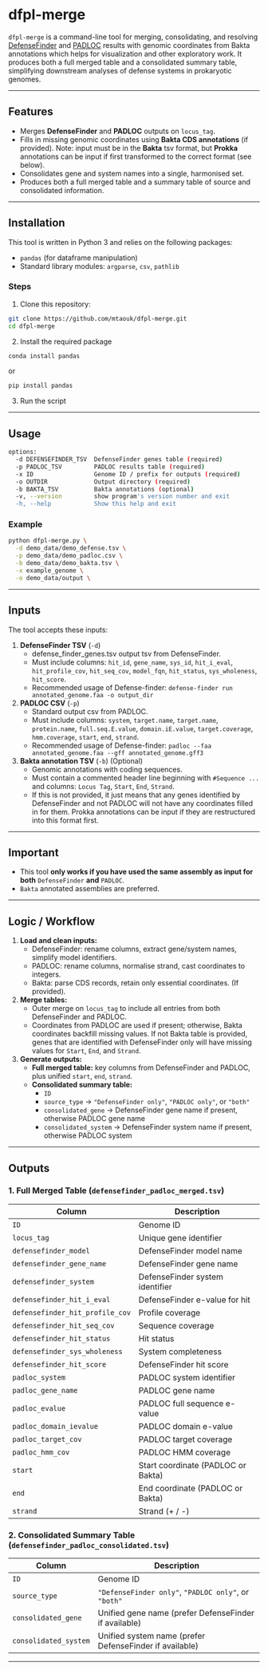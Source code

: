 # dfpl-merge

`dfpl-merge` is a command-line tool for merging, consolidating, and
resolving [DefenseFinder](https://github.com/mdmparis/defense-finder)
and [PADLOC](https://github.com/padlocbio/padloc) results with genomic
coordinates from Bakta annotations which helps for visualization and
other exploratory work. It produces both a full merged table and a
consolidated summary table, simplifying downstream analyses of defense
systems in prokaryotic genomes.

------------------------------------------------------------------------

## Features

-   Merges **DefenseFinder** and **PADLOC** outputs on `locus_tag`.
-   Fills in missing genomic coordinates using **Bakta CDS annotations**
    (if provided). Note: input must be in the **Bakta** tsv format, but
    **Prokka** annotations can be input if first transformed to the
    correct format (see below).
-   Consolidates gene and system names into a single, harmonised set.
-   Produces both a full merged table and a summary table of source and
    consolidated information.

------------------------------------------------------------------------

## Installation

This tool is written in Python 3 and relies on the following packages:

-   `pandas` (for dataframe manipulation)
-   Standard library modules: `argparse`, `csv`, `pathlib`

### Steps

1.  Clone this repository:

``` bash
git clone https://github.com/mtaouk/dfpl-merge.git
cd dfpl-merge
```

2.  Install the required package

``` bash
conda install pandas
```

or

``` bash
pip install pandas
```

3.  Run the script

------------------------------------------------------------------------

## Usage

``` bash
options:
  -d DEFENSEFINDER_TSV  DefenseFinder genes table (required)
  -p PADLOC_TSV         PADLOC results table (required)
  -x ID                 Genome ID / prefix for outputs (required)
  -o OUTDIR             Output directory (required)
  -b BAKTA_TSV          Bakta annotations (optional)
  -v, --version         show program's version number and exit
  -h, --help            Show this help and exit
```

### Example

``` bash
python dfpl-merge.py \
  -d demo_data/demo_defense.tsv \
  -p demo_data/demo_padloc.csv \
  -b demo_data/demo_bakta.tsv \
  -x example_genome \
  -o demo_data/output \
```

------------------------------------------------------------------------

## Inputs

The tool accepts these inputs:

1.  **DefenseFinder TSV** (`-d`)
    -   defense_finder_genes.tsv output tsv from DefenseFinder.
    -   Must include columns: `hit_id`, `gene_name`, `sys_id`,
        `hit_i_eval`, `hit_profile_cov`, `hit_seq_cov`, `model_fqn`,
        `hit_status`, `sys_wholeness`, `hit_score`.
    -   Recommended usage of Defense-finder:
        `defense-finder run annotated_genome.faa -o output_dir`
2.  **PADLOC CSV** (`-p`)
    -   Standard output csv from PADLOC.
    -   Must include columns: `system`, `target.name`, `target.name`,
        `protein.name`, `full.seq.E.value`, `domain.iE.value`,
        `target.coverage`, `hmm.coverage`, `start`, `end`, `strand`.
    -   Recommended usage of Defense-finder:
        `padloc --faa annotated_genome.faa --gff annotated_genome.gff3`
3.  **Bakta annotation TSV** (`-b`) (Optional)
    -   Genomic annotations with coding sequences.
    -   Must contain a commented header line beginning with
        `#Sequence ...` and columns: `Locus Tag`, `Start`, `End`,
        `Strand`.
    -   If this is not provided, it just means that any genes identified
        by DefenseFinder and not PADLOC will not have any coordinates
        filled in for them. Prokka annotations can be input if they are
        restructured into this format first.

------------------------------------------------------------------------

## Important

-   This tool **only works if you have used the same assembly as input
    for both** `DefenseFinder` **and** `PADLOC`.
-   `Bakta` annotated assemblies are preferred.

------------------------------------------------------------------------

## Logic / Workflow

1.  **Load and clean inputs:**
    -   DefenseFinder: rename columns, extract gene/system names,
        simplify model identifiers.
    -   PADLOC: rename columns, normalise strand, cast coordinates to
        integers.
    -   Bakta: parse CDS records, retain only essential coordinates. (If
        provided).
2.  **Merge tables:**
    -   Outer merge on `locus_tag` to include all entries from both
        DefenseFinder and PADLOC.
    -   Coordinates from PADLOC are used if present; otherwise, Bakta
        coordinates backfill missing values. If not Bakta table is
        provided, genes that are identified with DefenseFinder only will
        have missing values for `Start`, `End`, and `Strand`.
3.  **Generate outputs:**
    -   **Full merged table:** key columns from DefenseFinder and
        PADLOC, plus unified `start`, `end`, `strand`.
    -   **Consolidated summary table:**
        -   `ID`
        -   `source_type` → `"DefenseFinder only"`, `"PADLOC only"`, or
            `"both"`
        -   `consolidated_gene` → DefenseFinder gene name if present,
            otherwise PADLOC gene name
        -   `consolidated_system` → DefenseFinder system name if
            present, otherwise PADLOC system

------------------------------------------------------------------------

## Outputs

### 1. Full Merged Table (`defensefinder_padloc_merged.tsv`)

| Column                          | Description                        |
|---------------------------------|------------------------------------|
| `ID`                            | Genome ID                          |
| `locus_tag`                     | Unique gene identifier             |
| `defensefinder_model`           | DefenseFinder model name           |
| `defensefinder_gene_name`       | DefenseFinder gene name            |
| `defensefinder_system`          | DefenseFinder system identifier    |
| `defensefinder_hit_i_eval`      | DefenseFinder e-value for hit      |
| `defensefinder_hit_profile_cov` | Profile coverage                   |
| `defensefinder_hit_seq_cov`     | Sequence coverage                  |
| `defensefinder_hit_status`      | Hit status                         |
| `defensefinder_sys_wholeness`   | System completeness                |
| `defensefinder_hit_score`       | DefenseFinder hit score            |
| `padloc_system`                 | PADLOC system identifier           |
| `padloc_gene_name`              | PADLOC gene name                   |
| `padloc_evalue`                 | PADLOC full sequence e-value       |
| `padloc_domain_ievalue`         | PADLOC domain e-value              |
| `padloc_target_cov`             | PADLOC target coverage             |
| `padloc_hmm_cov`                | PADLOC HMM coverage                |
| `start`                         | Start coordinate (PADLOC or Bakta) |
| `end`                           | End coordinate (PADLOC or Bakta)   |
| `strand`                        | Strand (+ / -)                     |

### 2. Consolidated Summary Table (`defensefinder_padloc_consolidated.tsv`)

| Column                | Description                                             |
|----------------------------|--------------------------------------------|
| `ID`                  | Genome ID                                               |
| `source_type`         | `"DefenseFinder only"`, `"PADLOC only"`, or `"both"`    |
| `consolidated_gene`   | Unified gene name (prefer DefenseFinder if available)   |
| `consolidated_system` | Unified system name (prefer DefenseFinder if available) |

------------------------------------------------------------------------
